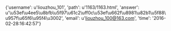 {'username': u'liouzhou_101', 'path': u'1163/1163.html', 'answer': u'\u53ef\u4ee5\u8bfb\u5f97\u61c2\uff0c\u53ef\u662f\u8981\u82b1\u5f88\u957f\u65f6\u95f4\u3002', 'email': u'liouzhou_100@163.com', 'time': '2016-02-28:16:42:57'}
